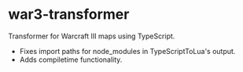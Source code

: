 # war3-transformer
 Transformer for Warcraft III maps using TypeScript.

 - Fixes import paths for node_modules in TypeScriptToLua's output.
 - Adds compiletime functionality.
